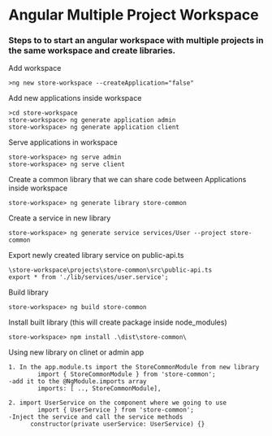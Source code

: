 # Angular Multiple Project Workspace

### Steps to to start an angular workspace with multiple projects in the same workspace and create libraries.

Add workspace
```
>ng new store-workspace --createApplication="false"
```

Add new applications inside workspace
```
>cd store-workspace
store-workspace> ng generate application admin
store-workspace> ng generate application client
```

Serve applications in workspace
```
store-workspace> ng serve admin
store-workspace> ng serve client
```


Create a common library that we can share code between Applications inside workspace
```
store-workspace> ng generate library store-common
```

Create a service in new library
```
store-workspace> ng generate service services/User --project store-common
```

Export newly created library service on public-api.ts
```
\store-workspace\projects\store-common\src\public-api.ts
export * from './lib/services/user.service';
```

Build library
```
store-workspace> ng build store-common
```

Install built library (this will create package inside node_modules)
```
store-workspace> npm install .\dist\store-common\
```

Using new library on clinet or admin app
```
1. In the app.module.ts import the StoreCommonModule from new library
	    import { StoreCommonModule } from 'store-common';
-add it to the @NgModule.imports array
	    imports: [ .., StoreCommonModule],
	
2. import UserService on the component where we going to use
	    import { UserService } from 'store-common';
-Inject the service and call the service methods
      constructor(private userService: UserService) {}
```

